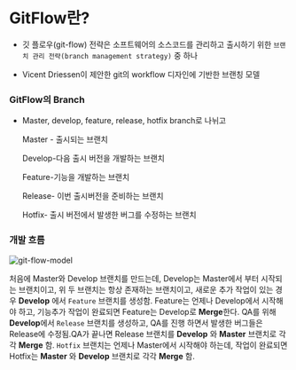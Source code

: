 # GitFlow란?

- 깃 플로우(git-flow) 전략은 소프트웨어의 소스코드를 관리하고 출시하기 위한 `브랜치 관리 전략(branch management strategy)` 중 하나

- Vicent Driessen이 제안한 git의 workflow 디자인에 기반한 브랜칭 모델 


### GitFlow의 Branch

- Master, develop, feature, release, hotfix branch로 나뉘고 

  Master - 출시되는 브랜치

  Develop-다음 출시 버전을 개발하는 브랜치

  Feature-기능을 개발하는 브랜치

  Release- 이번 출시버전을 준비하는 브랜치

  Hotfix- 출시 버전에서 발생한 버그를 수정하는 브랜치



### 개발 흐름

![git-flow-model](/Users/ayeon3590/Downloads/git-flow-model.png)

처음에 Master와 Develop 브랜치를 만드는데,
Develop는 Master에서 부터 시작되는 브랜치이고, 위 두 브랜치는 항상 존재하는 브랜치이고, 
새로운 추가 작업이 있는 경우 **Develop** 에서 `Feature` 브랜치를 생성함.
Feature는 언제나 Develop에서 시작해야 하고, 기능추가 작업이 완료되면 Feature는 Develop로 **Merge**한다.
QA를 위해 **Develop**에서 `Release` 브랜치를 생성하고, 
QA를 진행 하면서 발생한 버그들은 Release에 수정됨.QA가 끝나면 Release 브랜치를 **Develop** 와 **Master** 브랜치로 각각 **Merge** 함.
`Hotfix` 브랜치는 언제나 Master에서 시작해야 하는데,
작업이 완료되면 Hotfix는 **Master** 와 **Develop** 브랜치로 각각 **Merge** 함.
